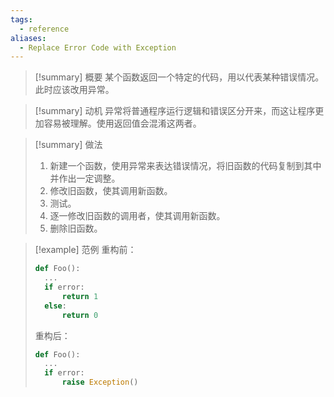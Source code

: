```yaml
---
tags:
  - reference
aliases:
  - Replace Error Code with Exception
---
```

> [!summary] 概要
> 某个函数返回一个特定的代码，用以代表某种错误情况。此时应该改用异常。

> [!summary] 动机
> 异常将普通程序运行逻辑和错误区分开来，而这让程序更加容易被理解。使用返回值会混淆这两者。

> [!summary] 做法
> 1. 新建一个函数，使用异常来表达错误情况，将旧函数的代码复制到其中并作出一定调整。
> 2. 修改旧函数，使其调用新函数。
> 3. 测试。
> 4. 逐一修改旧函数的调用者，使其调用新函数。
> 5. 删除旧函数。

> [!example] 范例
> 重构前：
> ```python
> def Foo():
> 	...
> 	if error:
> 		return 1
> 	else:
> 		return 0
> ```
> 重构后：
> ```python
> def Foo():
> 	...
> 	if error:
> 		raise Exception()
> ```